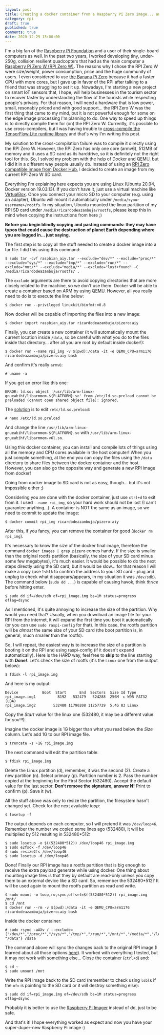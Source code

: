 ```yaml
---
layout: post
title: Creating a docker container from a Raspberry Pi Zero image... and the other way around
category: rpi
draft: true
published: true
comments: true
date: 2020-12-29 15:00:00
---
```


I'm a big fan of the [Raspberry Pi Foundation](https://www.raspberrypi.org/about/) and a user of their single-board computers as well. In the past two years, I worked developing tiny, under-250g, collision resilient quadcopters that had as the main computer a [Raspberry Pi Zero W (RPI Zero W)](https://www.raspberrypi.org/products/raspberry-pi-zero-w/). The reasons why I chose the RPI Zero W were size/weight, power consumption, price and the huge community of users. I even considered to use [the Banana Pi Zero](http://wiki.banana-pi.org/Banana_Pi_BPI-M2_ZERO) because it had a faster CPU with more cores, but I gave up in favor of the RPI after talking to a friend that was struggling to set it up. Nowadays, I'm starting a new project on smart IoT sensors that, I hope, will help businesses in the tourism sector to recover faster by understanding the flow of the tourists while respecting people's privacy. For that reason, I will need a hardware that is low power, small, resonably priced and with good support... the RPI Zero W was the first thing that came to my mind, but it is not powerful enough for some on the edge image processing I'm planning to do. One way to speed up things is to directly compile them for (on) the RPI Zero W. Currently, it's possible to use cross-compilers, but I was having trouble to [cross-compile the TensorFlow Lite runtime library](https://github.com/google-coral/pycoral/issues/8) and that's why I'm writing this post.
<!--more-->

My solution to the cross-compilation failure was to compile it directly using the RPI Zero W. However, the RPI Zero has only one core (armv6), 512MB of memory and it uses a SD card as its harddrive, so it is definitely not the right tool for this. So, I solved my problem with the help of Docker and QEMU, but I did it in a different way people usually do. Instead of using an [RPI Zero compatible image from Docker Hub](https://hub.docker.com/repository/docker/ricardodeazambuja/pizero_opencv_and_friends), I decided to create an image from my current RPI Zero W SD card. 

Everything I'm explaining here expects you are using Linux (Ubuntu 20.04, Docker version 19.03.13). If you don't have it, just use a virtual machine like [VirtualBox](https://www.virtualbox.org/). Once you connect your micro SD to your computer (e.g. using an adapter), Ubuntu will mount it automatically under `/media/<your username>/rootfs`. In my situation, Ubuntu mounted the linux partition of my RPI SD card under `/media/ricardodeazambuja/rootfs`, please keep this in mind when copying the instructions from here ;)

**Before you begin blindly copying and pasting commands: they may have typos that could cause the destruction of planet Earth depending where you are logged in... just saying.**

The first step is to copy all the stuff needed to create a docker image into a tar file. I did this using this command:
```
$ sudo tar -cvf raspbian_aiy.tar --exclude="dev/*" --exclude="proc/*" --exclude="sys/*" --exclude="tmp/*" --exclude="run/*" --exclude="mnt/*" --exclude="media/*" --exclude="lost+found" -C /media/ricardodeazambuja/rootfs/ .
```
The `exclude` arguments are there to avoid copying directories that are more closely related to the machine, so we don't use them. Docker will be able to create a container based on ARM by using [QEMU](https://www.qemu.org/). However, all you really need to do is to execute the line below:
```
$ docker run --privileged linuxkit/binfmt:v0.8
```

Now docker will be capable of importing the files into a new image:
```
$ docker import raspbian_aiy.tar ricardodeazambuja/pizero:aiy
```

Finally, you can create a new container (it will automatically mount the current location inside `/data`, so be careful with what you do to the files inside that directory... after all you are root by default inside docker!):
```
$ docker run --name rpi_img -v $(pwd):/data -it -e QEMU_CPU=arm1176 ricardodeazambuja/pizero:aiy bash
```

And confirm it's really `armv6`:
```
# uname -a
```

If you get an error like this one:
```
ERROR: ld.so: object '/usr/lib/arm-linux-gnueabihf/libarmmem-${PLATFORM}.so' from /etc/ld.so.preload cannot be preloaded (cannot open shared object file): ignored.
```

The [solution](https://stackoverflow.com/a/50958615) is to edit `/etc/ld.so.preload`:
```
# nano /etc/ld.so.preload
```
And change the line `/usr/lib/arm-linux-gnueabihf/libarmmem-${PLATFORM}.so` with `/usr/lib/arm-linux-gnueabihf/libarmmem-v6l.so`.

Using this docker container, you can install and compile lots of things using all the memory and CPU cores available in the host computer! When you just compile something, at the end you can copy the files using the `/data` directory to share files between the docker container and the host. However, you can also go the opposite way and generate a new RPI image from docker!

Going from docker image to SD card is not as easy, though... but it's not impossible either ;)

Considering you are done with the docker container, just use `ctrl+d` to exit from it. I used `--name rpi_img`, so your hard work should not be lost (I can't guarantee anything...). A container is NOT the same as an image, so we need to commit to update the image:
```
$ docker commit rpi_img ricardodeazambuja/pizero:aiy
```

After this, if you fancy, you can remove the container for good (`docker rm rpi_img`). 

It's necessary to know the size of the docker final image, therefore the command `docker images | grep pizero` comes handy. If the size is smaller than the original rootfs partition (basically, the size of your SD card minus some few megabytes), it's much easier. It would be possible to do the next steps directly using the SD card, but it would be slow... for that reason I will make a copy (use `lsblk` to confirm the address to your SD card - plug and unplug to check what disappears/appears, in my situation it was `/dev/sdb`). The command below (`sudo dd ...`) is capable of causing havok, think *thrice* before hitting enter.
```
$ sudo dd if=/dev/sdb of=rpi_image.img bs=1M status=progress oflag=dsync
```

As I mentioned, it's quite annoying to increase the size of the partition. Why would you need that? Usually, when you download an image file for your RPI from the internet, it will expand the first time you boot it automatically (or you can use `sudo raspi-config` for that). In this case, the rootfs partition will be *almost* the same size of your SD card (the boot partition is, in general, much smaller than the rootfs). 

So, I will repeat, the easiest way is to increase the size of a partition is booting it on the RPI and using raspi-config (if it doesn't expand automatically). Here is the *HARD* way, feel free to **skip** to the line starting with **Done!**. Let's check the size of rootfs (it's the `Linux` one from the output below):
```
$ fdisk -l rpi_image.img
```
And here is my output:
```
Device           Boot  Start      End  Sectors  Size Id Type
rpi_image.img1          8192   532479   524288  256M  c W95 FAT32 (LBA)
rpi_image.img2        532480 11790208 11257729  5.4G 83 Linux
```
Copy the *Start* value for the linux one (532480, it may be a different value for you!!!).

Imagine the docker image is 1G bigger than what you read below the *Size* column. Let's add 1G to our RPI image file.
```
$ truncate -s +1G rpi_image.img
```
The next command will edit the partition table:
```
$ fdisk rpi_image.img
```
Delete the Linux partition (d), remember, it was the second (2). Create a new partition (n). Select primary (p). Partition number is 2. Pass the number copied at the beginning for the First Sector (532480). Accept the default value for the last sector. **Don't remove the signature, answer N!** Print to confirm (p). Save it (w).

All the stuff above was only to resize the partition, the filesystem hasn't changed yet. Check for the next available *loop*:
```
$ losetup -f
```
The output depends on each computer, so I will pretend it was `/dev/loop46`. Remember the number we copied some lines ago (532480), it will be multiplied by 512 resulting in 532480*512:

```
$ sudo losetup -o $((532480*512)) /dev/loop46 rpi_image.img
$ sudo e2fsck -f /dev/loop46
$ sudo resize2fs /dev/loop46
$ sudo losetup -d /dev/loop46
```
Done! Finally our RPI image has a rootfs partition that is big enough to receive the extra payload generate while using docker. One thing about mounting image files is that they by default are read-only unless you copy them to an external device like a SD card. So, remember the 532480*512? It will be used again to mount the rootfs partition as read and write.
```
$ sudo mount -o loop,rw,sync,offset=$((532480*512)) rpi_image.img /mnt/
$ cd /mnt
$ docker run --rm -v $(pwd):/data -it -e QEMU_CPU=arm1176 ricardodeazambuja/pizero:aiy bash
```

Inside the docker container:
```
# sudo rsync -aAXv / --exclude={"/dev/*","/proc/*","/sys/*","/tmp/*","/run/*","/mnt/*","/media/*","/lost+found", "/data"} /data
```

The command above will sync the changes back to the original RPI image (I learned about all those options [here](https://ostechnix.com/backup-entire-linux-system-using-rsync/)). It worked with everything I tested, but it may not work with something else... Close the container (`ctrl+d`) and:
```
$ cd ~
$ sudo umount /mnt
```

Write the RPI image back to the SD card (remember to check using `lsblk` if the `of=` is pointing to the SD card or it will destroy something else):
```
$ sudo dd if=rpi_image.img of=/dev/sdb bs=1M status=progress oflag=dsync
```

Probably it is better to use the [Raspberry Pi Imager](https://www.raspberrypi.org/software/) instead of dd, just to be safe.


And that's it! I hope everything worked as expect and now you have your super-duper-new Raspberry Pi image :)